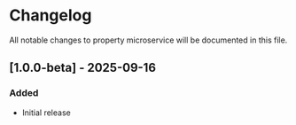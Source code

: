 # Changelog
All notable changes to property microservice will be documented in this file.


## [1.0.0-beta] - 2025-09-16

### Added
- Initial release
